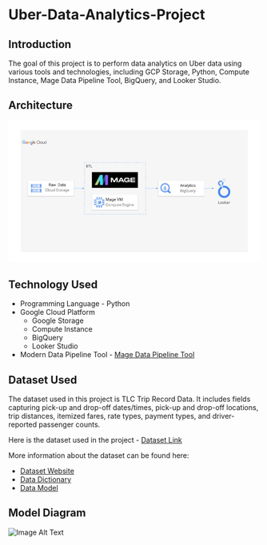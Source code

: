 # Uber-Data-Analytics-Project

## Introduction

The goal of this project is to perform data analytics on Uber data using various tools and technologies, including GCP Storage, Python, Compute Instance, Mage Data Pipeline Tool, BigQuery, and Looker Studio.

## Architecture

![Image Alt Text](architecture.jpg)


## Technology Used

- Programming Language - Python
- Google Cloud Platform
  - Google Storage
  - Compute Instance
  - BigQuery
  - Looker Studio
- Modern Data Pipeline Tool - [Mage Data Pipeline Tool](https://www.mage.ai/)


## Dataset Used

The dataset used in this project is TLC Trip Record Data. It includes fields capturing pick-up and drop-off dates/times, pick-up and drop-off locations, trip distances, itemized fares, rate types, payment types, and driver-reported passenger counts.

Here is the dataset used in the project - [Dataset Link](https://example.com/dataset.csv)

More information about the dataset can be found here:
- [Dataset Website](https://www.example.com/dataset)
- [Data Dictionary](https://www.example.com/dictionary.pdf)
- [Data Model](https://www.example.com/datamodel.png)


## Model Diagram

![Image Alt Text](model_diagram.jpg)
